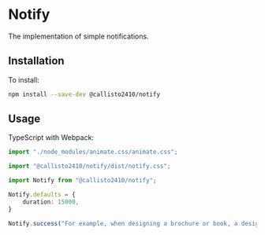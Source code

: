 # Notify

The implementation of simple notifications.

## Installation

To install:
```sh
npm install --save-dev @callisto2410/notify
```

## Usage

TypeScript with Webpack:
```ts
import "./node_modules/animate.css/animate.css";

import "@callisto2410/notify/dist/notify.css";

import Notify from "@callisto2410/notify";

Notify.defaults = {
    duration: 15000,
}

Notify.success("For example, when designing a brochure or book, a designer ...");
```
